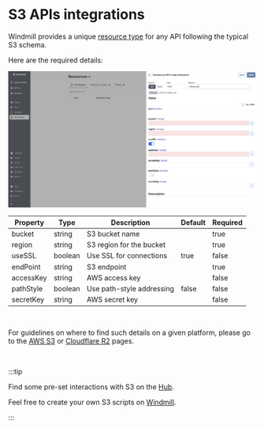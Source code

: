 # S3 APIs integrations

Windmill provides a unique [resource type](https://hub.windmill.dev/resource_types/42/) for any API following the typical S3 schema.

Here are the required details:

![S3 resource type](../assets/integrations/add-s3.png.webp)

| Property  | Type    | Description               | Default | Required |
| --------- | ------- | ------------------------- | ------- | -------- |
| bucket    | string  | S3 bucket name            |         | true     |
| region    | string  | S3 region for the bucket  |         | true     |
| useSSL    | boolean | Use SSL for connections   | true    | false    |
| endPoint  | string  | S3 endpoint               |         | true     |
| accessKey | string  | AWS access key            |         | false    |
| pathStyle | boolean | Use path-style addressing | false   | false    |
| secretKey | string  | AWS secret key            |         | false    |

<br/>

For guidelines on where to find such details on a given platform, please go to the [AWS S3](./aws-s3.md) or [Cloudflare R2](./cloudflare-r2.md) pages.

<br/>

:::tip

Find some pre-set interactions with S3 on the [Hub](https://hub.windmill.dev/integrations/s3).

Feel free to create your own S3 scripts on [Windmill](../getting_started/00_how_to_use_windmill/index.mdx).

:::
